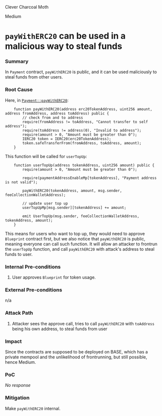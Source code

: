 Clever Charcoal Moth

Medium

# `payWithERC20` can be used in a malicious way to steal funds

### Summary

In `Payment` contract, `payWithERC20` is public, and it can be used maliciously to steal funds from other users.

### Root Cause

Here, in [`Payment::payWithERC20`](https://github.com/sherlock-audit/2025-03-crestal-network/blob/main/crestal-omni-contracts/src/Payment.sol#L25):
```solidity
    function payWithERC20(address erc20TokenAddress, uint256 amount, address fromAddress, address toAddress) public {
        // check from and to address
        require(fromAddress != toAddress, "Cannot transfer to self address");
        require(toAddress != address(0), "Invalid to address");
        require(amount > 0, "Amount must be greater than 0");
        IERC20 token = IERC20(erc20TokenAddress);
        token.safeTransferFrom(fromAddress, toAddress, amount);
    }
```

This function will be called for `userTopUp`:
```solidity
    function userTopUp(address tokenAddress, uint256 amount) public {
        require(amount > 0, "Amount must be greater than 0");

        require(paymentAddressEnableMp[tokenAddress], "Payment address is not valid");

        payWithERC20(tokenAddress, amount, msg.sender, feeCollectionWalletAddress);

        // update user top up
        userTopUpMp[msg.sender][tokenAddress] += amount;

        emit UserTopUp(msg.sender, feeCollectionWalletAddress, tokenAddress, amount);
    }
```

This means for users who want to top up, they would need to approve `Blueprint` contract first, but we also notice that `payWithERC20` is public, meaning everyone can call such function. It will allow an attacker to frontrun the `userTopUp` function, and call `payWithERC20` with attack's address to steal funds to user.

### Internal Pre-conditions

1. User approves `Blueprint` for token usage.

### External Pre-conditions

n/a

### Attack Path

1. Attacker sees the approve call, tries to call `payWithERC20` with `toAddress` being his own address, to steal funds from user

### Impact

Since the contracts are supposed to be deployed on BASE, which has a private mempool and the unlikelihood of frontrunning, but still possible, hence Medium.

### PoC

_No response_

### Mitigation

Make `payWithERC20` internal.